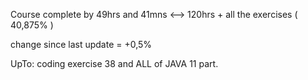 Course complete by 49hrs and 41mns <--> 120hrs + all the exercises ( 40,875% ) 

change since last update = +0,5%

UpTo: coding exercise 38
	and ALL of JAVA 11 part.
